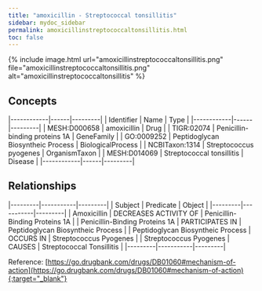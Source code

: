 ```yaml
---
title: "amoxicillin - Streptococcal tonsillitis"
sidebar: mydoc_sidebar
permalink: amoxicillinstreptococcaltonsillitis.html
toc: false 
---
```


{% include image.html url="amoxicillinstreptococcaltonsillitis.png" file="amoxicillinstreptococcaltonsillitis.png" alt="amoxicillinstreptococcaltonsillitis" %}

## Concepts

|------------|------|---------|
| Identifier | Name | Type    |
|------------|------|---------|
| MESH:D000658 | amoxicillin | Drug |
| TIGR:02074 | Penicillin-binding proteins 1A | GeneFamily |
| GO:0009252 | Peptidoglycan Biosyntheic Process | BiologicalProcess |
| NCBITaxon:1314 | Streptococcus pyogenes | OrganismTaxon |
| MESH:D014069 | Streptococcal tonsillitis | Disease |
|------------|------|---------|

## Relationships

|---------|-----------|---------|
| Subject | Predicate | Object  |
|---------|-----------|---------|
| Amoxicillin | DECREASES ACTIVITY OF | Penicillin-Binding Proteins 1A |
| Penicillin-Binding Proteins 1A | PARTICIPATES IN | Peptidoglycan Biosyntheic Process |
| Peptidoglycan Biosyntheic Process | OCCURS IN | Streptococcus Pyogenes |
| Streptococcus Pyogenes | CAUSES | Streptococcal Tonsillitis |
|---------|-----------|---------|

Reference: [https://go.drugbank.com/drugs/DB01060#mechanism-of-action](https://go.drugbank.com/drugs/DB01060#mechanism-of-action){:target="_blank"}
